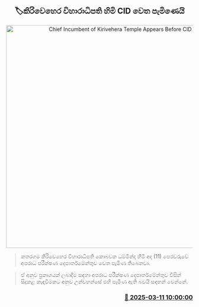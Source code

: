 <p align='center'><b><h2 align='center' title='Chief Incumbent of Kirivehera Temple Appears Before CID'>🏷කිරිවෙහෙර විහාරාධිපති හිමි CID වෙත පැමිණෙයි</h2></b></p>
<p align='center'><img src='https://helakuru.sgp1.cdn.digitaloceanspaces.com/esana/images/lib/kobawaka-damminda-thero.jpg' width='600' alt='Chief Incumbent of Kirivehera Temple Appears Before CID'></p>

> කතරගම කිරිවෙහෙර විහාරාධිපති කොබවක ධම්මින්ද හිමි අද (11) පෙරවරුවේ අපරාධ පරීක්ෂණ දෙපාර්තමේන්තුව වෙත පැමිණ තිබෙනවා.

> ඒ අනුව ප්‍රකාශයක් ලබාදීම සඳහා අපරාධ පරීක්ෂණ දෙපාර්තමේන්තුව විසින් සිදුකළ කැඳවීමකට අනුව උන්වහන්සේ එහි පැමිණ ඇති බවයි සඳහන් වෙන්නේ. 



<h3 align='right'><a href='https://www.helakuru.lk/esana/p/108231/'>📅 2025-03-11 10:00:00</a></h3>
